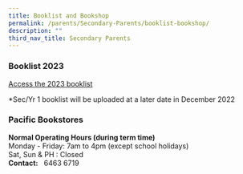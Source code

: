```yaml
---
title: Booklist and Bookshop
permalink: /parents/Secondary-Parents/booklist-bookshop/
description: ""
third_nav_title: Secondary Parents
---
```

### Booklist 2023

[Access the 2023 booklist](https://drive.google.com/drive/folders/1BdsqFy7exfWyFm5t2vvbFDhKCjxowbZc?usp=share_link)
 
\*Sec/Yr 1 booklist will be uploaded at a later date in December 2022



### Pacific Bookstores

**Normal Operating Hours (during term time)** <br>
Monday - Friday: 7am to 4pm (except school holidays) <br>
Sat, Sun & PH : Closed <br>
**Contact:**   6463 6719